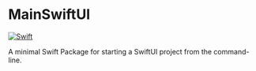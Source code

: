 # MainSwiftUI
[![Swift](https://github.com/alexDtorres/MainSwiftUI/actions/workflows/swift.yml/badge.svg)](https://github.com/alexDtorres/MainSwiftUI/actions/workflows/swift.yml)

A minimal Swift Package for starting a SwiftUI project from the command-line.
